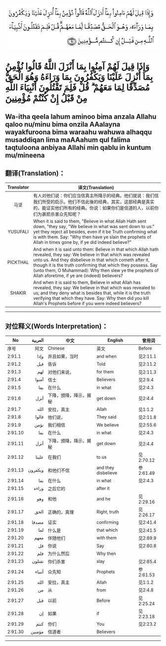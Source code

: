 ![002:091](images/002_091.gif)

#  وَإِذَا قِيلَ لَهُمْ آمِنُوا بِمَا أَنْزَلَ اللَّهُ قَالُوا نُؤْمِنُ بِمَا أُنْزِلَ عَلَيْنَا وَيَكْفُرُونَ بِمَا وَرَاءَهُ وَهُوَ الْحَقُّ مُصَدِّقًا لِمَا مَعَهُمْ ۗ قُلْ فَلِمَ تَقْتُلُونَ أَنْبِيَاءَ اللَّهِ مِنْ قَبْلُ إِنْ كُنْتُمْ مُؤْمِنِينَ 

## Wa-itha qeela lahum aminoo bima anzala Allahu qaloo nu/minu bima onzila AAalayna wayakfuroona bima waraahu wahuwa alhaqqu musaddiqan lima maAAahum qul falima taqtuloona anbiyaa Allahi min qablu in kuntum mu/mineena

## 翻译(Translation)：

| Translator | 译文(Translation)                                            |
|:----------:| ------------------------------------------------------------ |
| 马坚       | 有人对他们说：你们应当信真主所降示的经典。他们就说：我们信我们所受的启示。他们不信此後的经典，其实，这部经典是真实的，能证实他们所有的经典。你说：如果你们是信道的人，以前你们为甚麽杀害众先知呢？ |
| YUSUFALI   | When it is said to them, "Believe in what Allah Hath sent down, "they say, "We believe in what was sent down to us:" yet they reject all besides, even if it be Truth confirming what is with them. Say: "Why then have ye slain the prophets of Allah in times gone by, if ye did indeed believe?" |
| PICKTHAL   | And when it is said unto them: Believe in that which Allah hath revealed, they say: We believe in that which was revealed unto us. And they disbelieve in that which cometh after it, though it is the truth confirming that which they possess. Say (unto them, O Muhammad): Why then slew ye the prophets of Allah aforetime, if ye are (indeed) believers? |
| SHAKIR     | And when it is said to them, Believe in what Allah has revealed, they say: We believe in that which was revealed to us; and they deny what is besides that, while it is the truth verifying that which they have. Say: Why then did you kill Allah's Prophets before if you were indeed believers? |

---

## 对位释义(Words Interpretation)：

| No      | العربية | 中文                   | English             | 曾用词    |
| ------- | ------: | ---------------------- | ------------------- | --------- |
| 序号    |    阿文 | Chinese                | 英文                | Before    |
| 2:91.1  |    وإذا | 并且如果，当时         | and when            | 见2:11.1  |
| 2:91.2  |     قيل | 告诉                   | Told                | 见2:11.2  |
| 2:91.3  |     لهم | 对他们来说，           | for them            | 见2:11.3  |
| 2:91.4  |   آمنوا | 信士                   | Believers           | 见2:9.4   |
| 2:91.5  |     بما | 在什么                 | in what             | 见2:4.3   |
| 2:91.6  |    أنزل | 下降，颁降，降示，揭秘 | get down            | 见2:4.4   |
| 2:91.7  |    الله | 安拉，真主             | Allah               | 见1:1.2   |
| 2:91.8  |   قالوا | 他们说，               | They said           | 见2:11.8  |
| 2:91.9  |    نؤمن | 我们相信               | We believe          | 见2:55.6  |
| 2:91.10 |     بما | 在什么                 | in what             | 见2:4.3   |
| 2:91.11 |    أنزل | 下降，颁降，降示，揭秘 | get down            | 见2:4.4   |
| 2:91.12 |   علينا | 在我们                 | to us               | 见2:70.12 |
| 2:91.13 | ويكفرون | 和他们不信             | and they disbelieve | 参2:61.49 |
| 2:91.14 |     بما | 在什么                 | in what             | 见2:4.3   |
| 2:91.15 |   وراءه | 之后它的               | after it            |           |
| 2:91.16 |     وهو | 和他                   | and he              | 见2:29.16 |
| 2:91.17 |    الحق | 正确的，真理           | Right, truth        | 见2:26.17 |
| 2:91.18 |   مصدقا | 证实                   | confirming          | 见2:41.4  |
| 2:91.19 |     لما | 什么是                 | that which          | 见2:41.5  |
| 2:91.20 |    معهم | 伴随他们               | with them           | 见2:89.9  |
| 2:91.21 |      قل | 你说                   | Say                 | 见2:80.8  |
| 2:91.22 |     فلم | 为什么然后             | Why then            |           |
| 2:91.23 |  تقتلون | 你们杀害               | slay                | 见2:85.4  |
| 2:91.24 |  أنبياء | 众先知                 | Prophets            | 参2:61.53 |
| 2:91.25 |    الله | 安拉，真主             | Allah               | 见1:1.2   |
| 2:91.26 |      من | 从                     | from                | 见2:4.8   |
| 2:91.27 |     قبل | 以前                   | Before              | 见2:25.24 |
| 2:91.28 |      إن | 如果                   | if                  | 见2:23.18 |
| 2:91.29 |    كنتم | 你们                   | You                 | 见2:23.2  |
| 2:91.30 |  مؤمنين | 信道者                 | Believers           |           |

---
